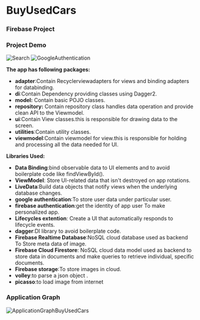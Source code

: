 # BuyUsedCars
### Firebase Project


### Project Demo              
![Search](https://user-images.githubusercontent.com/28978071/85894546-ef9fff00-b7c2-11ea-8059-ed1448bab833.gif)                               ![GoogleAuthentication](https://user-images.githubusercontent.com/28978071/85894073-0abe3f00-b7c2-11ea-9186-ff3c9098b8f1.gif)   




**The app has following packages:**

* **adapter**:Contain Recyclerviewadapters for views and binding adapters for databinding.
* **di**:Contain Dependency providing classes using Dagger2.
* **model:** Contain basic POJO classes.
* **repository:** Contain repository class handles data operation and provide clean API to the Viewmodel.
* **ui**:Contain View classes.this is responsible for drawing data to the screen.   
 * **utilities**:Contain utility classes.
 * **viewmodel**:Contain viewmodel for view.this is responsible for holding and processing all the data needed for UI.
 
**Libraries Used:**

* **Data Binding**:bind observable data to UI elements and to avoid boilerplate code like findViewById().
* **ViewModel**: Store UI-related data that isn't destroyed on app rotations.
* **LiveData**:Build data objects that notify views when the underlying database changes.
* **google authentication**:To store user data under particular user.
* **firebase authentication**:get the identity of app user To make personalized app.
* **Lifecycles extention**: Create a UI that automatically responds to lifecycle events.
* **dagger**:DI library to avoid boilerplate code.
 * **Firebase Realtime Database**:NoSQL cloud database used as backend To Store meta data of image.
* **Firebase Cloud Firestore**: NoSQL cloud data model used as backend  to store data in documents and make queries to retrieve individual, specific documents.
* **Firebase storage**:To store images in cloud.
* **volley**:to parse a  json object .
* **picasso**:to load image from internet



### Application Graph
![ApplicationGraphBuyUsedCars](https://user-images.githubusercontent.com/28978071/85921527-e6f30b80-b84a-11ea-834b-4393088a97ca.png)



